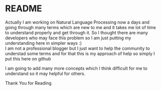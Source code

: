 # README

Actually I am working on Natural Language Processing now a days and going through many terms which are new to me and it takes me lot of time to understand properly and get through it. So I thought there are many developers who may face this problem so I am just putting my understanding here in simpler ways :)<br>
I am not a professional blogger but I just want to help the community to understad some terms and for that this is my approach of help so simply I put this here on github

I am going to add many more concepts which I think difficult for me to understand so it may helpful for others.

Thank You for Reading
